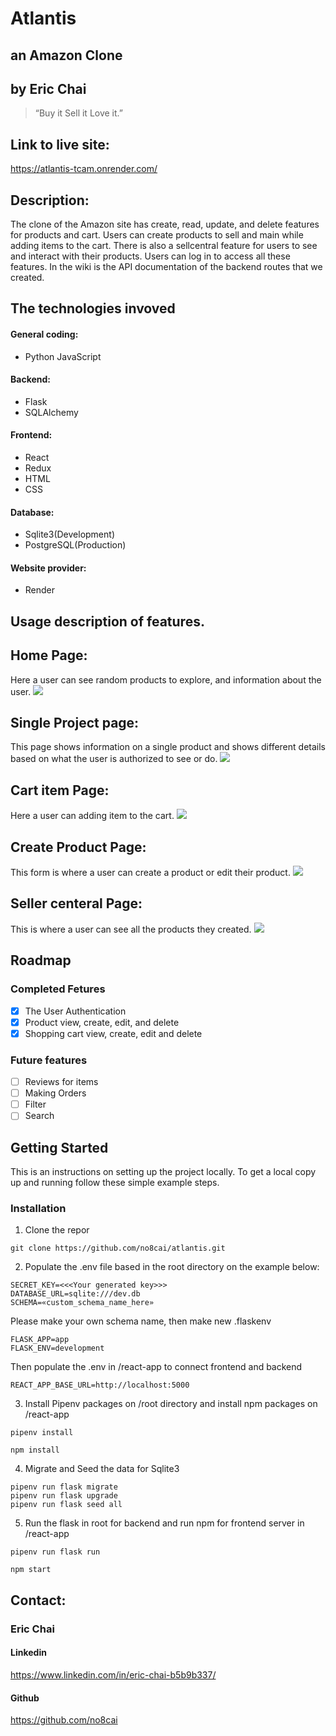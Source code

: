 # Atlantis
## an Amazon Clone
## by Eric Chai

>“Buy it Sell it Love it.”

## Link to live site:
https://atlantis-tcam.onrender.com/

## Description:
The clone of the Amazon site has create, read, update, and delete features for products and cart. Users can create products to sell and main while adding items to the cart. There is also a sellcentral feature for users to see and interact with their products. Users can log in to access all these features. In the wiki is the API documentation of the backend routes that we created.

## The technologies invoved

#### General coding:
* Python JavaScript

#### Backend:
* Flask
* SQLAlchemy

#### Frontend:
* React
* Redux
* HTML
* CSS

#### Database:
* Sqlite3(Development)
* PostgreSQL(Production)

#### Website provider:
* Render

## Usage description of features.

## Home Page:
Here a user can see random products to explore, and information about the user.
![](https://github.com/no8cai/atlantis/blob/main/images/homepage.png)


## Single Project page:
This page shows information on a single product and shows different details based on what the user is authorized to see or do.
![](https://github.com/no8cai/atlantis/blob/main/images/singlepage.png)


## Cart item Page:
Here a user can adding item to the cart.
![](https://github.com/no8cai/atlantis/blob/main/images/cartpage.png)

## Create Product Page:
This form is where a user can create a product or edit their product. 
![](https://github.com/no8cai/atlantis/blob/main/images/createform.png)

## Seller centeral Page:
This is where a user can see all the products they created.
![](https://github.com/no8cai/atlantis/blob/main/images/seller.png)



## Roadmap

### Completed Fetures
- [x] The User Authentication
- [x] Product view, create, edit, and delete
- [x] Shopping cart view, create, edit and delete

### Future features
- [ ] Reviews for items
- [ ] Making Orders
- [ ] Filter
- [ ] Search

## Getting Started
This is an instructions on setting up the project locally. To get a local copy up and running follow these simple example steps.

### Installation

1. Clone the repor
```
git clone https://github.com/no8cai/atlantis.git
```

2. Populate the .env file based in the root directory on the example below:
```
SECRET_KEY=<<<Your generated key>>>
DATABASE_URL=sqlite:///dev.db
SCHEMA=«custom_schema_name_here»
```
Please make your own schema name, then make new .flaskenv

```
FLASK_APP=app
FLASK_ENV=development
```
Then populate the .env in /react-app to connect frontend and backend

```
REACT_APP_BASE_URL=http://localhost:5000
```


3. Install Pipenv packages on /root directory and install npm packages on /react-app
```
pipenv install
```
```
npm install
```
4. Migrate and Seed the data for Sqlite3
```
pipenv run flask migrate
pipenv run flask upgrade
pipenv run flask seed all
```

5. Run the flask in root for backend and run npm for frontend server in /react-app

```
pipenv run flask run
```

```
npm start
```

## Contact:

### Eric Chai

#### Linkedin
https://www.linkedin.com/in/eric-chai-b5b9b337/

#### Github
https://github.com/no8cai

